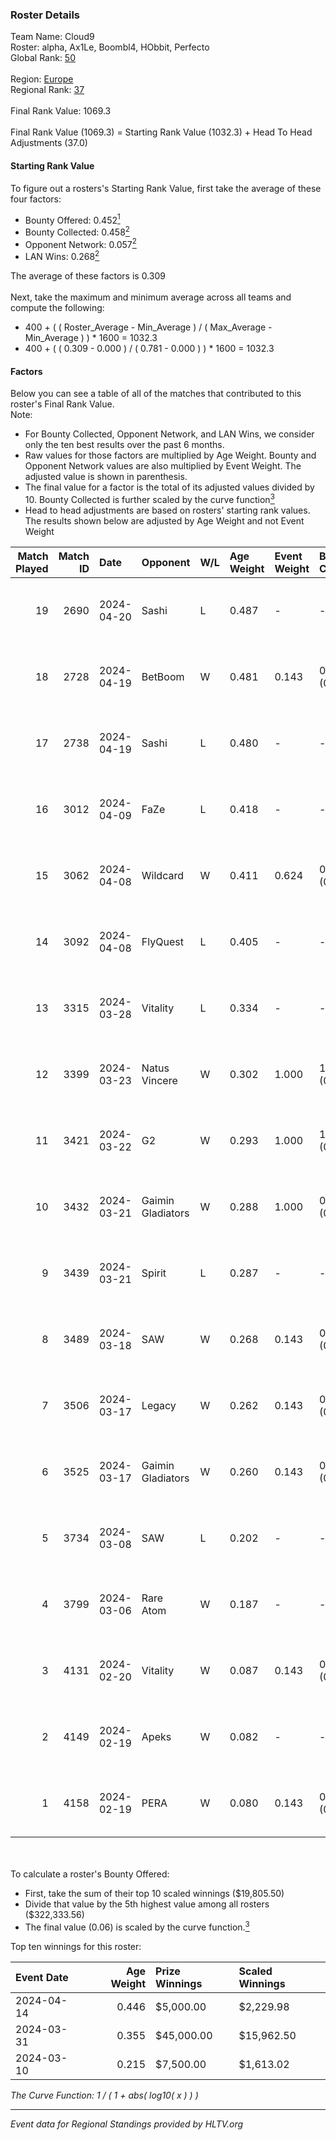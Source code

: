 ### Roster Details<br />
Team Name: Cloud9<br />
Roster: alpha, Ax1Le, Boombl4, HObbit, Perfecto<br />
Global Rank: [50](../standings_global.md)<br />
<br />
Region: [Europe]( ../standings_europe.md)<br />
Regional Rank: [37]( ../standings_europe.md)<br />
<br />
Final Rank Value:  1069.3<br />
<br />
Final Rank Value (1069.3) = Starting Rank Value (1032.3) + Head To Head Adjustments (37.0)<br />

#### Starting Rank Value<br />
To figure out a rosters's Starting Rank Value, first take the average of these four factors:<br />
- Bounty Offered: 0.452[<sup>1</sup>](#table2)
- Bounty Collected: 0.458[<sup>2</sup>](#table1)
- Opponent Network: 0.057[<sup>2</sup>](#table1)
- LAN Wins: 0.268[<sup>2</sup>](#table1)

The average of these factors is 0.309<br />
<br />
Next, take the maximum and minimum average across all teams and compute the following:<br />
- 400 + ( ( Roster_Average - Min_Average ) / ( Max_Average - Min_Average ) ) * 1600 = 1032.3
- 400 + ( ( 0.309 - 0.000 ) / ( 0.781 - 0.000 ) ) * 1600 = 1032.3


#### Factors<br />
Below you can see a table of all of the matches that contributed to this roster's Final Rank Value.<br />
Note:<br />

- For Bounty Collected, Opponent Network, and LAN Wins, we consider only the ten best results over the past 6 months.
- Raw values for those factors are multiplied by Age Weight. Bounty and Opponent Network values are also multiplied by Event Weight. The adjusted value is shown in parenthesis.
- The final value for a factor is the total of its adjusted values divided by 10. Bounty Collected is further scaled by the curve function[<sup>3</sup>](#curveFunction)
- Head to head adjustments are based on rosters' starting rank values. The results shown below are adjusted by Age Weight and not Event Weight
<span id="table1"></span><br />


| Match Played | Match ID | Date       | Opponent          | W/L | Age Weight | Event Weight | Bounty Collected | Opponent Network | LAN Wins  | H2H Adj. | Roster                                       |
| -: | -: | :- | :- | :- | :- | :- | :- | :- | :- | -: | :- |
|           19 |     2690 | 2024-04-20 | Sashi             | L   | 0.487      | -            | -                | -                | -         |    -6.35 | alpha, Ax1Le, Boombl4, HObbit, Perfecto      |
|           18 |     2728 | 2024-04-19 | BetBoom           | W   | 0.481      | 0.143        | 0.249 (0.017)    | 0.536 (0.037)    | -         |    13.18 | alpha, Ax1Le, Boombl4, HObbit, Perfecto      |
|           17 |     2738 | 2024-04-19 | Sashi             | L   | 0.480      | -            | -                | -                | -         |    -6.24 | alpha, Ax1Le, Boombl4, HObbit, Perfecto      |
|           16 |     3012 | 2024-04-09 | FaZe              | L   | 0.418      | -            | -                | -                | -         |    -0.39 | Ax1Le, Boombl4, electroNic, HObbit, Perfecto |
|           15 |     3062 | 2024-04-08 | Wildcard          | W   | 0.411      | 0.624        | 0.048 (0.012)    | 0.435 (0.112)    | 1 (0.411) |     3.51 | Ax1Le, Boombl4, electroNic, HObbit, Perfecto |
|           14 |     3092 | 2024-04-08 | FlyQuest          | L   | 0.405      | -            | -                | -                | -         |    -4.79 | Ax1Le, Boombl4, electroNic, HObbit, Perfecto |
|           13 |     3315 | 2024-03-28 | Vitality          | L   | 0.334      | -            | -                | -                | -         |    -0.13 | Ax1Le, Boombl4, electroNic, HObbit, Perfecto |
|           12 |     3399 | 2024-03-23 | Natus Vincere     | W   | 0.302      | 1.000        | 1.000 (0.302)    | 0.370 (0.112)    | 1 (0.302) |     9.45 | Ax1Le, Boombl4, electroNic, HObbit, Perfecto |
|           11 |     3421 | 2024-03-22 | G2                | W   | 0.293      | 1.000        | 1.000 (0.293)    | 0.496 (0.145)    | 1 (0.293) |     9.18 | Ax1Le, Boombl4, electroNic, HObbit, Perfecto |
|           10 |     3432 | 2024-03-21 | Gaimin Gladiators | W   | 0.288      | 1.000        | 0.037 (0.011)    | 0.346 (0.100)    | 1 (0.288) |     3.79 | Ax1Le, Boombl4, electroNic, HObbit, Perfecto |
|            9 |     3439 | 2024-03-21 | Spirit            | L   | 0.287      | -            | -                | -                | -         |    -0.07 | Ax1Le, Boombl4, electroNic, HObbit, Perfecto |
|            8 |     3489 | 2024-03-18 | SAW               | W   | 0.268      | 0.143        | 0.105 (0.004)    | 0.537 (0.021)    | 1 (0.268) |     5.75 | Ax1Le, Boombl4, electroNic, HObbit, Perfecto |
|            7 |     3506 | 2024-03-17 | Legacy            | W   | 0.262      | 0.143        | 0.122 (0.005)    | 0.642 (0.024)    | 1 (0.262) |     4.00 | Ax1Le, Boombl4, electroNic, HObbit, Perfecto |
|            6 |     3525 | 2024-03-17 | Gaimin Gladiators | W   | 0.260      | 0.143        | 0.037 (0.001)    | 0.346 (0.013)    | 1 (0.260) |     3.37 | Ax1Le, Boombl4, electroNic, HObbit, Perfecto |
|            5 |     3734 | 2024-03-08 | SAW               | L   | 0.202      | -            | -                | -                | -         |    -2.03 | Ax1Le, Boombl4, electroNic, HObbit, Perfecto |
|            4 |     3799 | 2024-03-06 | Rare Atom         | W   | 0.187      | -            | -                | -                | -         |     0.36 | Ax1Le, Boombl4, electroNic, HObbit, Perfecto |
|            3 |     4131 | 2024-02-20 | Vitality          | W   | 0.087      | 0.143        | 0.648 (0.008)    | 0.381 (0.005)    | 1 (0.087) |     2.71 | Ax1Le, Boombl4, electroNic, HObbit, Perfecto |
|            2 |     4149 | 2024-02-19 | Apeks             | W   | 0.082      | -            | -                | -                | 1 (0.082) |     0.83 | Ax1Le, Boombl4, electroNic, HObbit, Perfecto |
|            1 |     4158 | 2024-02-19 | PERA              | W   | 0.080      | 0.143        | 0.048 (0.001)    | 0.451 (0.005)    | 1 (0.080) |     0.91 | Ax1Le, Boombl4, electroNic, HObbit, Perfecto |

<br />
<span id="table2"></span><br />
To calculate a roster's Bounty Offered:<br />

- First, take the sum of their top 10 scaled winnings ($19,805.50)
- Divide that value by the 5th highest value among all rosters ($322,333.56)
- The final value (0.06) is scaled by the curve function.[<sup>3</sup>](#curveFunction)

Top ten winnings for this roster:<br />

| Event Date | Age Weight | Prize Winnings | Scaled Winnings |
| :- | -: | :- | :- |
| 2024-04-14 |      0.446 | $5,000.00      | $2,229.98       |
| 2024-03-31 |      0.355 | $45,000.00     | $15,962.50      |
| 2024-03-10 |      0.215 | $7,500.00      | $1,613.02       |


<span id="curveFunction"></span>_The Curve Function: 1 / ( 1 + abs( log10( x ) ) )_<br />

---
_Event data for Regional Standings provided by HLTV.org_<br />

